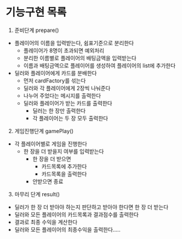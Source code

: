 기능구현 목록
=========

1. 준비단계 prepare()
- 플레이어의 이름을 입력받는다, 쉼표기준으로 분리한다
  - 플레이어가 8명이 초과되면 예외처리
  - 분리한 이름별로 플레이어의 배팅금액을 입력받는다
  - 이름과 배팅금액으로 플레이어를 생성하여 플레이어의 list에 추가한다
- 딜러와 플레이어에게 카드를 분배한다
  - 먼저 cardFactory를 섞는다
  - 딜러와 각 플레이어에게 2장씩 나눠준다
  - 나누어 주었다는 메시지를 출력한다
  - 딜러와 플레이어가 받는 카드를 출력한다
    - 딜러는 한 장만 출력한다
    - 각 플레이어는 두 장 모두 출력한다

2. 게임진행단계 gamePlay()
- 각 플레이어별로 게임을 진행한다
  - 한 장을 더 받을지 여부를 입력받는다
    - 한 장을 더 받으면 
      - 카드목록에 추가한다 
      - 카드목록을 출력한다
    - 안받으면 종료
       
3. 마무리 단계 result()
- 딜러가 한 장 더 받아야 하는지 판단하고 받아야 한다면 한 장 더 받는다
- 딜러와 모든 플레이어의 카드목록과 결과점수를 출력한다
- 결과로 최종 수익을 계산한다
- 딜러와 모든 플레이어의 최종수익을 출력한다.....